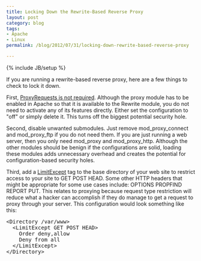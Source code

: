 ```yaml
---
title: Locking Down the Rewrite-Based Reverse Proxy
layout: post
category: blog
tags:
- Apache
- Linux
permalink: /blog/2012/07/31/locking-down-rewrite-based-reverse-proxy

---
```

{% include JB/setup %}
<div id="node-182" class="node node-blog node-promoted">
  <div class="content clearfix">
    <div class="field field-name-body field-type-text-with-summary field-label-hidden"><div class="field-items"><div class="field-item even"><p>If you are running a rewrite-based reverse proxy, here are a few things to check to lock it down.</p>
<p>First, <a href="http://httpd.apache.org/docs/2.2/mod/mod_proxy.html#forwardreverse">ProxyRequests is not required</a>. Although the proxy module has to be enabled in Apache so that it is available to the Rewrite module, you do not need to activate any of its features directly. Either set the configuration to "off" or simply delete it. This turns off the biggest potential security hole.</p>
<p>Second, disable unwanted submodules. Just remove mod_proxy_connect and mod_proxy_ftp if you do not need them. If you are just running a web server, then you only need mod_proxy and mod_proxy_http. Although the other modules should be benign if the configurations are solid, loading these modules adds unnecessary overhead and creates the potential for configuration-based security holes.</p>
<p>Third, add a <a href="http://httpd.apache.org/docs/2.2/mod/core.html#limitexcept">LimitExcept</a> tag to the base directory of your web site to restrict access to your site to GET POST HEAD. Some other HTTP headers that might be appropriate for some use cases include: OPTIONS PROPFIND REPORT PUT. This relates to proxying because request type restriction will reduce what a hacker can accomplish if they do manage to get a request to proxy through your server. This configuration would look something like this:</p>
<pre class="brush:xml">
&lt;Directory /var/www&gt;
  &lt;LimitExcept GET POST HEAD&gt;
    Order deny,allow
    Deny from all
  &lt;/LimitExcept&gt;
&lt;/Directory&gt;</pre>
</div></div></div>  </div>
</div>
